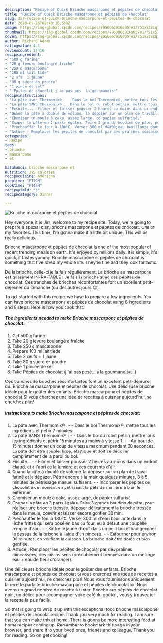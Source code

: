 ```yaml
---
description: "Recipe of Quick Brioche mascarpone et pépites de chocolat"
title: "Recipe of Quick Brioche mascarpone et pépites de chocolat"
slug: 357-recipe-of-quick-brioche-mascarpone-et-pepites-de-chocolat
date: 2020-09-26T02:40:16.550Z
image: https://img-global.cpcdn.com/recipes/7950063916a057e1/751x532cq70/brioche-mascarpone-et-pepites-de-chocolat-photo-principale-de-la-recette.jpg
thumbnail: https://img-global.cpcdn.com/recipes/7950063916a057e1/751x532cq70/brioche-mascarpone-et-pepites-de-chocolat-photo-principale-de-la-recette.jpg
cover: https://img-global.cpcdn.com/recipes/7950063916a057e1/751x532cq70/brioche-mascarpone-et-pepites-de-chocolat-photo-principale-de-la-recette.jpg
author: Richard Adams
ratingvalue: 4.1
reviewcount: 17416
recipeingredient:
- "500 g farine"
- "20 g levure boulangre frache"
- "250 g mascarpone"
- "100 ml lait tide"
- "2 ufs  1 jaune"
- "80 g sucre en poudre"
- "1 pince de sel"
- " Ppites de chocolat j ai pas pes  la gourmandise"
recipeinstructions:
- "La pâte avec Thermomix® :   Dans le bol Thermomix®, mettre tous les ingrédients et pétrir 7 minutes."
- "La pâte SANS Thermomix® :  Dans le bol du robot pétrin, mettre tous les ingrédients et pétrir 15 minutes au moins à vitesse 1.   Au bout de 15 minutes donner un coup de vitesse maximum pendant 30 secondes. La pâte doit être souple, lisse, élastique et doit se décoller complètement de la paroi du bol."
- "Ensuite...  Filmer et laisser pousser 2 heures au moins dans un endroit chaud, et à l&#39;abri de la lumière et des courants d&#39;air."
- "Quand la pâte à doublé de volume, la déposer sur un plan de travail fariné et la dégazer. Pétrir encore à la main quelques minutes, 3 à 5 minutes de pétrissage manuel suffisent.  Incorporer les pépites de chocolat à ce moment en pétrissant la pâte de manière à bien le enfermer."
- "Chemiser un moule à cake, assez large, de papier sulfurisé."
- "Couper la pâte en 3 parts égales. Faire 3 grands boudins de pâte, pour réaliser une brioche tressée. déposer délicatement la brioche tressée dans le moule, couvrir et laisser encore gonfler 30 min."
- "Préchauffer le four à 180°C. Verser 300 ml d&#39;eau bouillante dans le lèche frittes qui sera posé en bas du four, ou à défaut une coupelle remplie d&#39;eau.  Battre le jaune d’œuf dans un petit bol et badigeonner le dessus de la brioche à l&#39;aide d&#39;un pinceau.  Enfourner pour environ 30 minutes, en vérifiant la cuisson. La brioche doit être dorée et bien gonflée."
- "Astuce : Remplacer les pépites de chocolat par des pralines concassées, des raisins secs (préalablement trempés dans un mélange eau + eau de fleur d&#39;oranger)."
categories:
- Recipe
tags:
- brioche
- mascarpone
- et

katakunci: brioche mascarpone et 
nutrition: 275 calories
recipecuisine: American
preptime: "PT19M"
cooktime: "PT42M"
recipeyield: "3"
recipecategory: Dinner

---
```



![Brioche mascarpone et pépites de chocolat](https://img-global.cpcdn.com/recipes/7950063916a057e1/751x532cq70/brioche-mascarpone-et-pepites-de-chocolat-photo-principale-de-la-recette.jpg)

Hey everyone, it is Jim, welcome to my recipe site. Today, we're going to prepare a special dish, brioche mascarpone et pépites de chocolat. One of my favorites. This time, I'm gonna make it a little bit unique. This will be really delicious.

Brioche mascarpone et pépites de chocolat is one of the most popular of recent trending meals on earth. It's enjoyed by millions daily. It is simple, it's quick, it tastes yummy. Brioche mascarpone et pépites de chocolat is something that I've loved my whole life. They're fine and they look fantastic.

De la brioche, celle-ci je la fais régulièrement. La brioche au mascarpone est quasiment IN-RA-TABLE ! Je fais la brioche avec des pépites de chocolat. Ces tranches de brioches réconfortantes font un excellent petit-déjeuner du Dimanche (ou des autres jours 😉).


To get started with this recipe, we have to prepare a few ingredients. You can have brioche mascarpone et pépites de chocolat using 8 ingredients and 8 steps. Here is how you cook that.

<!--inarticleads1-->

##### The ingredients needed to make Brioche mascarpone et pépites de chocolat:

1. Get 500 g farine
1. Take 20 g levure boulangère fraîche
1. Take 250 g mascarpone
1. Prepare 100 ml lait tiède
1. Take 2 œufs + 1 jaune
1. Take 80 g sucre en poudre
1. Take 1 pincée de sel
1. Take  Pépites de chocolat (j &#39;ai pas pesé... à la gourmandise...)


Ces tranches de brioches réconfortantes font un excellent petit-déjeuner du. Brioche au mascarpone et pépites de chocolat. Une délicieuse brioche idéale pour le goûter des enfants. Brioche mascarpone et pépites de chocolat Si vous cherchez une idée de recettes à cuisiner aujourd&#39;hui, ne cherchez plus! 

<!--inarticleads2-->

##### Instructions to make Brioche mascarpone et pépites de chocolat:

1. La pâte avec Thermomix® :  -  - Dans le bol Thermomix®, mettre tous les ingrédients et pétrir 7 minutes.
1. La pâte SANS Thermomix® : -  - Dans le bol du robot pétrin, mettre tous les ingrédients et pétrir 15 minutes au moins à vitesse 1.  -  - Au bout de 15 minutes donner un coup de vitesse maximum pendant 30 secondes. La pâte doit être souple, lisse, élastique et doit se décoller complètement de la paroi du bol.
1. Ensuite... -  - Filmer et laisser pousser 2 heures au moins dans un endroit chaud, et à l&#39;abri de la lumière et des courants d&#39;air.
1. Quand la pâte à doublé de volume, la déposer sur un plan de travail fariné et la dégazer. Pétrir encore à la main quelques minutes, 3 à 5 minutes de pétrissage manuel suffisent. -  - Incorporer les pépites de chocolat à ce moment en pétrissant la pâte de manière à bien le enfermer.
1. Chemiser un moule à cake, assez large, de papier sulfurisé.
1. Couper la pâte en 3 parts égales. Faire 3 grands boudins de pâte, pour réaliser une brioche tressée. déposer délicatement la brioche tressée dans le moule, couvrir et laisser encore gonfler 30 min.
1. Préchauffer le four à 180°C. Verser 300 ml d&#39;eau bouillante dans le lèche frittes qui sera posé en bas du four, ou à défaut une coupelle remplie d&#39;eau. -  - Battre le jaune d’œuf dans un petit bol et badigeonner le dessus de la brioche à l&#39;aide d&#39;un pinceau. -  - Enfourner pour environ 30 minutes, en vérifiant la cuisson. La brioche doit être dorée et bien gonflée.
1. Astuce : Remplacer les pépites de chocolat par des pralines concassées, des raisins secs (préalablement trempés dans un mélange eau + eau de fleur d&#39;oranger).


Une délicieuse brioche idéale pour le goûter des enfants. Brioche mascarpone et pépites de chocolat Si vous cherchez une idée de recettes à cuisiner aujourd&#39;hui, ne cherchez plus! Nous vous fournissons uniquement la recette parfaite brioche mascarpone et pépites de chocolat ici. Nous avons un grand nombre de recette à tester. Brioche aux pépites de chocolat noir , un délice pour accompagner votre café du goûter , vous y trouvez ici la recette la plus facile. 

So that is going to wrap it up with this exceptional food brioche mascarpone et pépites de chocolat recipe. Thank you very much for reading. I am sure that you can make this at home. There is gonna be more interesting food at home recipes coming up. Remember to bookmark this page in your browser, and share it to your loved ones, friends and colleague. Thank you for reading. Go on get cooking!
